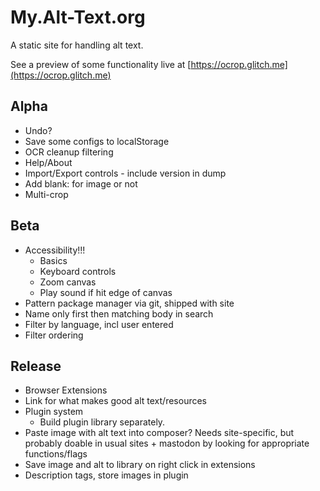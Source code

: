 My.Alt-Text.org
=====

A static site for handling alt text.

See a preview of some functionality live at [https://ocrop.glitch.me](https://ocrop.glitch.me)



Alpha
----

 - Undo?
 - Save some configs to localStorage
 - OCR cleanup filtering
 - Help/About
 - Import/Export controls - include version in dump
 - Add blank: for image or not 
 - Multi-crop

Beta
----

- Accessibility!!!
   - Basics
   - Keyboard controls
   - Zoom canvas
   - Play sound if hit edge of canvas
- Pattern package manager via git, shipped with site
- Name only first then matching body in search
- Filter by language, incl user entered
- Filter ordering


Release
-------

- Browser Extensions
- Link for what makes good alt text/resources
- Plugin system
   - Build plugin library separately.
- Paste image with alt text into composer? Needs site-specific, but probably doable in usual sites + mastodon by
  looking for appropriate functions/flags
- Save image and alt to library on right click in extensions
- Description tags, store images in plugin
